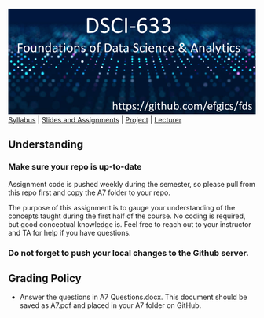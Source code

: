[<img width=900 src="../img/title.png?raw=yes">](../README.md)   
[Syllabus](../README.md) |
[Slides and Assignments](README.md) |
[Project](project.md) |
[Lecturer](https://www.rit.edu/directory/efgics-erik-golen) 

## Understanding

### Make sure your repo is up-to-date

Assignment code is pushed weekly during the semester, so please pull from this repo first and copy the A7 folder to your repo.

The purpose of this assignment is to gauge your understanding of the concepts taught during the first half of the course. No coding is required, but good conceptual knowledge is. Feel free to reach out to your instructor and TA for help if you have questions.

### Do not forget to push your local changes to the Github server.

## Grading Policy
 - Answer the questions in A7 Questions.docx. This document should be saved as A7.pdf and placed in your A7 folder on GitHub.
 